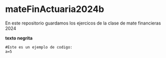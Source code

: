 # mateFinActuaria2024b
En este repositorio guardamos los ejercicos de la clase de mate financieras 2024

**texto negrita**

```
#Este es un ejemplo de codigo:
a=5
```
